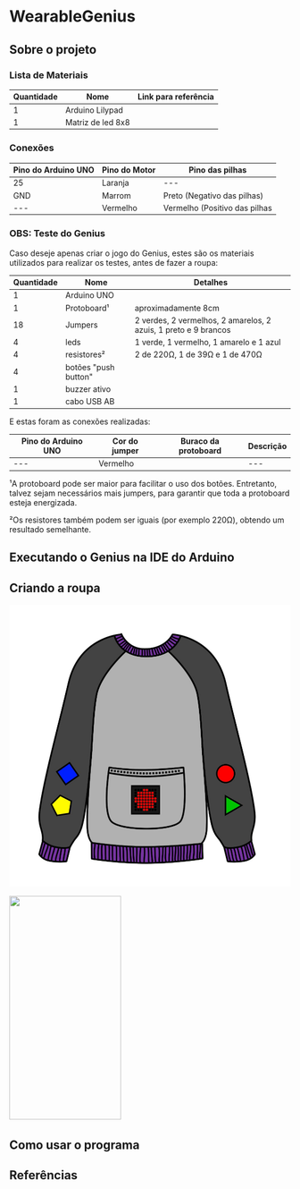 # WearableGenius

## Sobre o projeto

### Lista de Materiais

| Quantidade | Nome | Link para referência |
| --- | --- | --- |
| 1 | Arduino Lilypad |   |
| 1 | Matriz de led 8x8 |   |

### Conexões

| Pino do Arduino UNO | Pino do Motor | Pino das pilhas |
| --- | --- | --- |
| 25 | Laranja | --- |
| GND | Marrom | Preto (Negativo das pilhas) |
| --- | Vermelho | Vermelho (Positivo das pilhas |

### OBS: Teste do Genius

Caso deseje apenas criar o jogo do Genius, estes são os materiais utilizados para realizar os testes, antes de fazer a roupa:

| Quantidade | Nome | Detalhes |
| --- | --- | --- |
| 1 | Arduino UNO |  |
| 1 | Protoboard¹ | aproximadamente 8cm |
| 18 | Jumpers | 2 verdes, 2 vermelhos, 2 amarelos, 2 azuis, 1 preto e 9 brancos |
| 4 | leds | 1 verde, 1 vermelho, 1 amarelo e 1 azul |
| 4 | resistores² | 2 de 220Ω, 1 de 39Ω e 1 de 470Ω |
| 4 | botões "push button" |   |
| 1 | buzzer ativo |   |
| 1 | cabo USB AB |   |

E estas foram as conexões realizadas:

| Pino do Arduino UNO | Cor do jumper | Buraco da protoboard | Descrição |
| --- | --- | --- | --- |
| --- | Vermelho |   | --- |

¹A protoboard pode ser maior para facilitar o uso dos botões. Entretanto, talvez sejam necessários mais jumpers, para garantir que toda a protoboard esteja energizada.

²Os resistores também podem ser iguais (por exemplo 220Ω), obtendo um resultado semelhante.

## Executando o Genius na IDE do Arduino

## Criando a roupa

![prototipo](/mídia/prototipo.jpg)

<img src="https://camo.githubusercontent.com/..." data-canonical-src="https://gyazo.com/eb5c5741b6a9a16c692170a41a49c858.png" width="200" height="400" />

## Como usar o programa

## Referências
